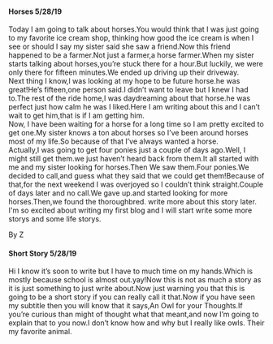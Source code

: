 #### Horses    5/28/19

Today I am going to talk about horses.You would think that I was just going to my  favorite ice cream shop, thinking how good the ice cream is when I see or should I say my sister said she saw a friend.Now this friend happened to be a farmer.Not just a farmer,a horse farmer.When my sister starts talking about horses,you’re stuck there for a hour.But luckily, we were only there for fifteen minutes.We ended up driving up their driveway.  
	Next thing I know,I was looking at my hope to be future horse.he was great!He’s fifteen,one person said.I didn’t want to leave but I knew I had to.The rest of the ride home,I was daydreaming about that horse.he was perfect just how calm he was I liked.Here I am writing about this and I can’t wait to get him,that is if I am getting him.  
	Now, I have been waiting for a horse for a long time so I am pretty excited  to get one.My sister knows a ton about horses so I’ve been around horses most of my life.So because of that I’ve always wanted a horse.  
	Actually,I was going to get four ponies just a couple of days ago.Well, I might still get them.we just haven’t heard back from them.It all started with me and my sister looking for horses.Then We saw them.Four ponies.We decided to call,and guess what they said that we could get them!Because of that,for the next weekend I was overjoyed so I couldn’t think straight.Couple of days later and no call.We gave up.and started looking for more horses.Then,we found the thoroughbred. write more about this story later. 
I'm so excited about writing my first blog and I will start write some more storys and some life storys. 

By Z

#### Short Story   5/28/19

Hi I know it’s soon to write but I have to much time on my hands.Which is mostly because school is almost out.yay!Now this is not as much a story as it is just something to just write about.Now just warning you that this is going to be a short story if you can really call it that.Now if you have seen my subtitle then you will know that it says,An Owl for your Thoughts.If you’re curious than might of thought what that meant,and now I’m going to explain that to you now.I don’t know how and why but I really like owls. Their my favorite animal.  
